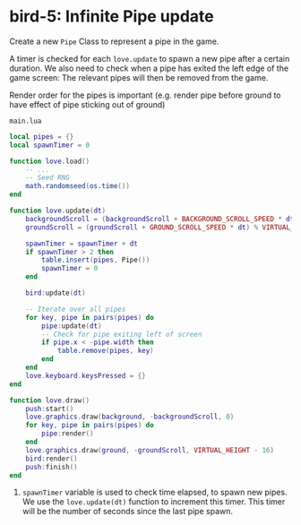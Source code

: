 # bird-5: Infinite Pipe update

Create a new `Pipe` Class to represent a pipe in the game.

A timer is checked for each `love.update` to spawn a new pipe after a certain duration. We also need to check when a pipe has exited the left edge of the game screen: The relevant pipes will then be removed from the game.

Render order for the pipes is important (e.g. render pipe before ground to have effect of pipe sticking out of ground)

`main.lua`

```Lua
local pipes = {}
local spawnTimer = 0

function love.load()
    -- ...
    -- Seed RNG
    math.randomseed(os.time())
end

function love.update(dt)
    backgroundScroll = (backgroundScroll + BACKGROUND_SCROLL_SPEED * dt) % BACKGROUND_LOOPING_POINT
    groundScroll = (groundScroll + GROUND_SCROLL_SPEED * dt) % VIRTUAL_WIDTH

    spawnTimer = spawnTimer + dt
    if spawnTimer > 2 then
        table.insert(pipes, Pipe())
        spawnTimer = 0
    end

    bird:update(dt)

    -- Iterate over all pipes
    for key, pipe in pairs(pipes) do
        pipe:update(dt)
        -- Check for pipe exiting left of screen
        if pipe.x < -pipe.width then
            table.remove(pipes, key)
        end
    end
    love.keyboard.keysPressed = {}
end

function love.draw()
    push:start()
    love.graphics.draw(background, -backgroundScroll, 0)
    for key, pipe in pairs(pipes) do
        pipe:render()
    end
    love.graphics.draw(ground, -groundScroll, VIRTUAL_HEIGHT - 16)
    bird:render()
    push:finish()
end
```

1. `spawnTimer` variable is used to check time elapsed, to spawn new pipes. We use the `love.update(dt)` function to increment this timer. This timer will be the number of seconds since the last pipe spawn.
